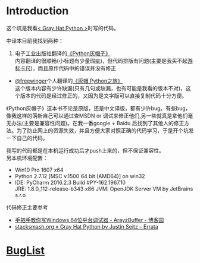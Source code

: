 # Introduction
这个坑是我看[< Gray Hat Python >](https://www.amazon.com/Gray-Hat-Python-Programming-Engineers/dp/1593271921)时写的代码。

中译本目前我找到两种： 

1. 电子工业出版社翻译的[《Python灰帽子》](https://book.douban.com/subject/6025284/)    
内容翻译的很顺畅(小标题有少量瑕疵)，但代码排版有问题(主要是我买不起[游标卡尺](https://s.taobao.com/search?q=%E6%B8%B8%E6%A0%87%E5%8D%A1%E5%B0%BA))，而且原作代码中的错误并没有修正
- [@freewinger](https://github.com/freewinger)个人翻译的[《灰帽 Python之旅》](#)   
这个版本内容有少许缺漏(只有几句或缺漏，也有可能是我看的版本不对)，这个版本的代码是经过修正的，又因为是文字版可以直接复制代码十分方便。


《Python灰帽子》这本书不论是原版，还是中文译版，都有少许bug。有些bug，像我这样的萌新自己可以通过查MSDN or 调试来修正他们,另一些就真是拿他们毫无办法(主要是兼容性问题)。在我一番google + Baidu 后找到了其他人的修正方法。为了防止网上的资源失效，并且方便大家对照正确的代码学习，于是开个坑发一下自己的代码。

我写的代码都是在本机运行成功后才push上来的，但不保证兼容性。     
另本机环境配置：    
- Win10 Pro 1607 x64
- Python 2.7.12 [MSC v.1500 64 bit (AMD64)] on win32
- IDE: PyCharm 2016.2.3
Build #PY-162.1967.10   
JRE: 1.8.0_112-release-b343 x86
JVM: OpenJDK Server VM by JetBrains s.r.o


代码修正主要参考  
- [手把手教你写Windows 64位平台调试器 - ArayzBuffer - 博客园](http://www.cnblogs.com/bRAyKpoyNt/p/3855694.html)  
- [stacksmash.org &raquo; Gray Hat Python by Justin Seitz &#8211; Errata](http://stacksmash.org/2009/06/gray-hat-python-by-justin-seitz-errata/)

# [BugList](BugList.md)

